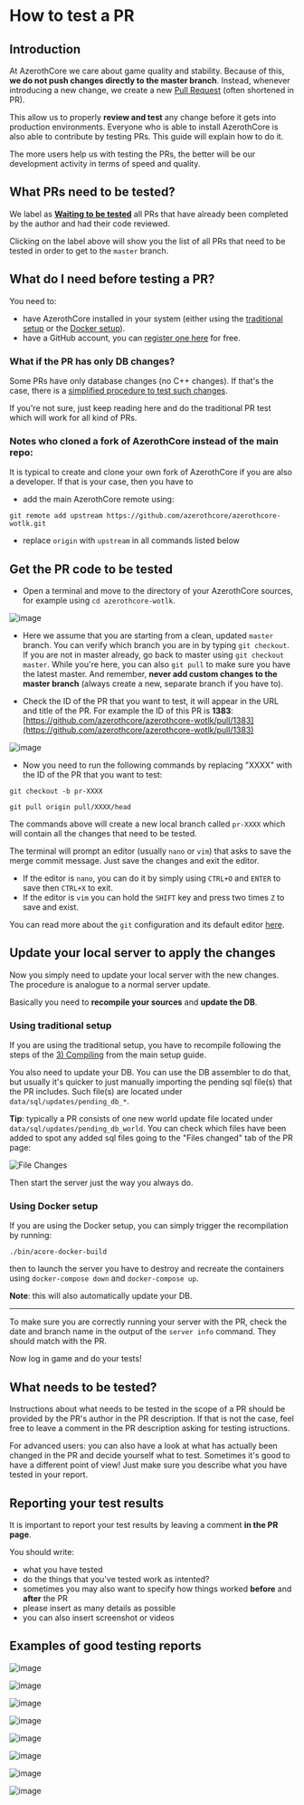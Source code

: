 # How to test a PR

## Introduction

At AzerothCore we care about game quality and stability. Because of this, **we do not push changes directly to the master branch**. Instead, whenever introducing a new change, we create a new [Pull Request](https://help.github.com/articles/about-pull-requests/) (often shortened in PR).

This allow us to properly **review and test** any change before it gets into production environments. Everyone who is able to install AzerothCore is also able to contribute by testing PRs. This guide will explain how to do it.

The more users help us with testing the PRs, the better will be our development activity in terms of speed and quality.

## What PRs need to be tested?

We label as [**Waiting to be tested**](https://github.com/azerothcore/azerothcore-wotlk/pulls?q=is%3Apr+is%3Aopen+label%3A%22Waiting+to+be+tested%22) all PRs that have already been completed by the author and had their code reviewed.

Clicking on the label above will show you the list of all PRs that need to be tested in order to get to the `master` branch.

## What do I need before testing a PR?

You need to:

- have AzerothCore installed in your system (either using the [traditional setup](Installation) or the [Docker setup](Install-with-Docker)).
- have a GitHub account, you can [register one here](https://github.com/join) for free.

### What if the PR has only DB changes?

Some PRs have only database changes (no C++ changes). If that's the case, there is a [simplified procedure to test such changes](How-to-test-DB-only-changes).

If you're not sure, just keep reading here and do the traditional PR test which will work for all kind of PRs.

### Notes who cloned a fork of AzerothCore instead of the main repo:

It is typical to create and clone your own fork of AzerothCore if you are also a developer.
If that is your case, then you have to 

- add the main AzerothCore remote using:
```
git remote add upstream https://github.com/azerothcore/azerothcore-wotlk.git
```
- replace `origin` with `upstream` in all commands listed below

## Get the PR code to be tested

- Open a terminal and move to the directory of your AzerothCore sources, for example using `cd azerothcore-wotlk`.

![image](https://user-images.githubusercontent.com/75517/52176403-b6708480-27b2-11e9-93b0-9f3d3232e817.png)

- Here we assume that you are starting from a clean, updated `master` branch. You can verify which branch you are in by typing `git checkout`. If you are not in master already, go back to master using `git checkout master`. While you're here, you can also `git pull` to make sure you have the latest master. And remember, **never add custom changes to the master branch** (always create a new, separate branch if you have to).

- Check the ID of the PR that you want to test, it will appear in the URL and title of the PR. For example the ID of this PR is **1383**:  [https://github.com/azerothcore/azerothcore-wotlk/pull/1383](https://github.com/azerothcore/azerothcore-wotlk/pull/1383)

![image](https://user-images.githubusercontent.com/75517/52176395-9ccf3d00-27b2-11e9-9600-64206e7b33bc.png)

- Now you need to run the following commands by replacing "XXXX" with the ID of the PR that you want to test:

```git checkout -b pr-XXXX```

```git pull origin pull/XXXX/head```

The commands above will create a new local branch called `pr-XXXX` which will contain all the changes that need to be tested.

The terminal will prompt an editor (usually `nano` or `vim`) that asks to save the merge commit message. Just save the changes and exit the editor. 

- If the editor is `nano`, you can do it by simply using `CTRL+O` and `ENTER` to save then `CTRL+X` to exit.
- If the editor is `vim` you can hold the `SHIFT` key and press two times `Z` to save and exist.

You can read more about the `git` configuration and its default editor [here](http://web.mit.edu/6.005/www/fa14/tutorial/git/config.html).

## Update your local server to apply the changes

Now you simply need to update your local server with the new changes. The procedure is analogue to a normal server update.

Basically you need to **recompile your sources** and **update the DB**.

### Using traditional setup

If you are using the traditional setup, you have to recompile following the steps of the [3) Compiling](Installation#3-compiling) from the main setup guide.

You also need to update your DB. You can use the DB assembler to do that, but usually it's quicker to just manually importing the pending sql file(s) that the PR includes. Such file(s) are located under `data/sql/updates/pending_db_*`.

**Tip**: typically a PR consists of one new world update file located under `data/sql/updates/pending_db_world`. You can check which files have been added to spot any added sql files going to the "Files changed" tab of the PR page:

![File Changes](https://user-images.githubusercontent.com/75517/52176720-ea4da900-27b6-11e9-8459-d58adf7fd50c.png)

Then start the server just the way you always do.

### Using Docker setup

If you are using the Docker setup, you can simply trigger the recompilation by running:

```./bin/acore-docker-build```

then to launch the server you have to destroy and recreate the containers using `docker-compose down` and `docker-compose up`.

**Note**: this will also automatically update your DB.

-----

To make sure you are correctly running your server with the PR, check the date and branch name in the output of the `server info` command. They should match with the PR.

Now log in game and do your tests!

## What needs to be tested?

Instructions about what needs to be tested in the scope of a PR should be provided by the PR's author in the PR description. If that is not the case, feel free to leave a comment in the PR description asking for testing istructions.

For advanced users: you can also have a look at what has actually been changed in the PR and decide yourself what to test. Sometimes it's good to have a different point of view! Just make sure you describe what you have tested in your report.

## Reporting your test results

It is important to report your test results by leaving a comment **in the PR page**.

You should write:

- what you have tested
- do the things that you've tested work as intented?
- sometimes you may also want to specify how things worked **before** and **after** the PR
- please insert as many details as possible
- you can also insert screenshot or videos

## Examples of good testing reports

![image](https://user-images.githubusercontent.com/75517/52176856-1702c000-27b9-11e9-9030-48fe01669247.png)

![image](https://user-images.githubusercontent.com/75517/52176862-3bf73300-27b9-11e9-8852-51624d882ccd.png)

![image](https://user-images.githubusercontent.com/75517/52176828-980d8780-27b8-11e9-9fcc-071d64176022.png)

![image](https://user-images.githubusercontent.com/75517/52176837-becbbe00-27b8-11e9-9b42-94a9521b6647.png)

![image](https://user-images.githubusercontent.com/75517/52176842-cee39d80-27b8-11e9-97e6-25f272a346bd.png)

![image](https://user-images.githubusercontent.com/75517/52176846-ea4ea880-27b8-11e9-9497-919cec1e22ff.png)

![image](https://user-images.githubusercontent.com/75517/52176849-02262c80-27b9-11e9-927f-687dcc43cb26.png)

![image](https://user-images.githubusercontent.com/75517/52176867-44e80480-27b9-11e9-9f43-070e4edcb77d.png)

